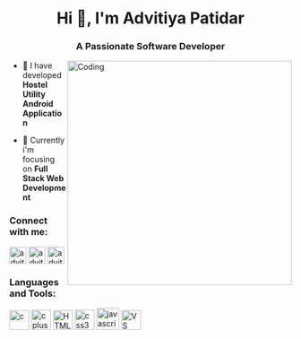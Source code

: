 <h1 align="center">Hi 👋, I'm Advitiya Patidar</h1>
<h3 align="center">A Passionate Software Developer</h3>

<img align="right" alt="Coding" width="400" src="https://camo.githubusercontent.com/8bf6f6d78abc81fcf9c49f10649423e73ea44bc248e83aaae8759d401c829a84/68747470733a2f2f70687973696373677572756b756c2e66696c65732e776f726470726573732e636f6d2f323031392f30322f6368617261637465722d312e676966">

- 🔭 I have developed **Hostel Utility Android Application**

- 🌱 Currently i'm focusing on **Full Stack Web Development**

<h3 align="left">Connect with me:</h3>
<p align="left">
<a href="https://linkedin.com/in/advitiya9253" target="blank"><img align="center" src="https://cdn-icons-png.flaticon.com/512/179/179330.png" alt="advitiya9253" height="30" width="30" /></a>
<a href="https://instagram.com/advitiya.patidar" target="blank"><img align="center" src="https://upload.wikimedia.org/wikipedia/commons/a/a5/Instagram_icon.png" alt="advitiya.patidar" height="30" width="30" /></a>
<a href="https://www.facebook.com/advitiya.patidar.9/" target="blank"><img align="center" src="https://upload.wikimedia.org/wikipedia/commons/5/51/Facebook_f_logo_%282019%29.svg" alt="advitiya9253" height="30" width="30" /></a>
</p>

<h3 align="left">Languages and Tools:</h3>
<p align="left"> 
 <img src="https://upload.wikimedia.org/wikipedia/commons/1/18/C_Programming_Language.svg" alt="c" width="35" height="35"/>
 <img src="https://upload.wikimedia.org/wikipedia/commons/1/18/ISO_C%2B%2B_Logo.svg" alt="cplusplus" width="35" height="36"/>
 <img src="https://www.freepnglogos.com/uploads/html5-logo-png/html5-logo-html-logo-0.png" alt="HTML" width="35" height="35"/>
 <img src="https://upload.wikimedia.org/wikipedia/commons/6/62/CSS3_logo.svg" alt="css3" width="35" height="36"/>
 <img src="https://devcamp.es/wp-content/uploads/2021/02/javascript-300x300-1.png" alt="javascript" width="40" height="39"/>
 <img src="https://upload.wikimedia.org/wikipedia/commons/9/9a/Visual_Studio_Code_1.35_icon.svg" alt="VS Code" width="35" height="35"/>
</p>
